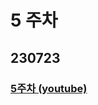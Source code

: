 # 5 주차
## 230723
### [5주차 (youtube)](https://www.youtube.com/watch?v=wbLBlN2TJ2k&t=3s)
### <br/><br/><br/>

